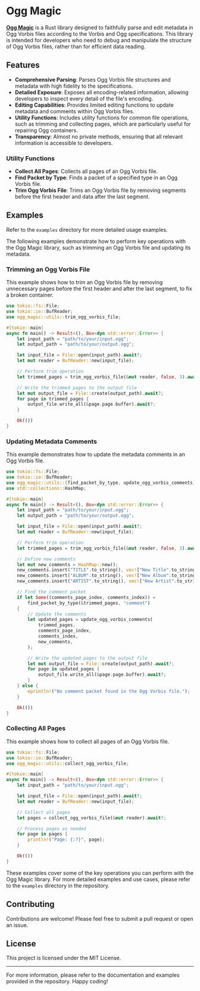 # Ogg Magic

[**Ogg Magic**](https://ogg-magic.pages.dev/ogg_magic/) is a Rust library designed to faithfully parse and edit metadata in Ogg Vorbis files according to the Vorbis and Ogg specifications. This library is intended for developers who need to debug and manipulate the structure of Ogg Vorbis files, rather than for efficient data reading.

## Features

- **Comprehensive Parsing**: Parses Ogg Vorbis file structures and metadata with high fidelity to the specifications.
- **Detailed Exposure**: Exposes all encoding-related information, allowing developers to inspect every detail of the file's encoding.
- **Editing Capabilities**: Provides limited editing functions to update metadata and comments within Ogg Vorbis files.
- **Utility Functions**: Includes utility functions for common file operations, such as trimming and collecting pages, which are particularly useful for repairing Ogg containers.
- **Transparency**: Almost no private methods, ensuring that all relevant information is accessible to developers.

### Utility Functions

- **Collect All Pages**: Collects all pages of an Ogg Vorbis file.
- **Find Packet by Type**: Finds a packet of a specified type in an Ogg Vorbis file.
- **Trim Ogg Vorbis File**: Trims an Ogg Vorbis file by removing segments before the first header and data after the last segment.

## Examples

Refer to the `examples` directory for more detailed usage examples.

The following examples demonstrate how to perform key operations with the Ogg Magic library, such as trimming an Ogg Vorbis file and updating its metadata.

### Trimming an Ogg Vorbis File

This example shows how to trim an Ogg Vorbis file by removing unnecessary pages before the first header and after the last segment, to fix a broken container.

```rust
use tokio::fs::File;
use tokio::io::BufReader;
use ogg_magic::utils::trim_ogg_vorbis_file;

#[tokio::main]
async fn main() -> Result<(), Box<dyn std::error::Error>> {
    let input_path = "path/to/your/input.ogg";
    let output_path = "path/to/your/output.ogg";

    let input_file = File::open(input_path).await?;
    let mut reader = BufReader::new(input_file);

    // Perform trim operation
    let trimmed_pages = trim_ogg_vorbis_file(&mut reader, false, 3).await?;

    // Write the trimmed pages to the output file
    let mut output_file = File::create(output_path).await?;
    for page in trimmed_pages {
        output_file.write_all(&page.page.buffer).await?;
    }

    Ok(())
}
```

### Updating Metadata Comments

This example demonstrates how to update the metadata comments in an Ogg Vorbis file.

```rust
use tokio::fs::File;
use tokio::io::BufReader;
use ogg_magic::utils::{find_packet_by_type, update_ogg_vorbis_comments};
use std::collections::HashMap;

#[tokio::main]
async fn main() -> Result<(), Box<dyn std::error::Error>> {
    let input_path = "path/to/your/input.ogg";
    let output_path = "path/to/your/output.ogg";

    let input_file = File::open(input_path).await?;
    let mut reader = BufReader::new(input_file);

    // Perform trim operation
    let trimmed_pages = trim_ogg_vorbis_file(&mut reader, false, 3).await?;

    // Define new comments
    let mut new_comments = HashMap::new();
    new_comments.insert("TITLE".to_string(), vec!["New Title".to_string()]);
    new_comments.insert("ALBUM".to_string(), vec!["New Album".to_string()]);
    new_comments.insert("ARTIST".to_string(), vec!["New Artist".to_string()]);

    // Find the comment packet
    if let Some((comments_page_index, comments_index)) =
        find_packet_by_type(&trimmed_pages, "comment")
    {
        // Update the comments
        let updated_pages = update_ogg_vorbis_comments(
            trimmed_pages,
            comments_page_index,
            comments_index,
            new_comments,
        );

        // Write the updated pages to the output file
        let mut output_file = File::create(output_path).await?;
        for page in updated_pages {
            output_file.write_all(&page.page.buffer).await?;
        }
    } else {
        eprintln!("No comment packet found in the Ogg Vorbis file.");
    }

    Ok(())
}
```

### Collecting All Pages

This example shows how to collect all pages of an Ogg Vorbis file.

```rust
use tokio::fs::File;
use tokio::io::BufReader;
use ogg_magic::utils::collect_ogg_vorbis_file;

#[tokio::main]
async fn main() -> Result<(), Box<dyn std::error::Error>> {
    let input_path = "path/to/your/input.ogg";

    let input_file = File::open(input_path).await?;
    let mut reader = BufReader::new(input_file);

    // Collect all pages
    let pages = collect_ogg_vorbis_file(&mut reader).await?;

    // Process pages as needed
    for page in pages {
        println!("Page: {:?}", page);
    }

    Ok(())
}
```

These examples cover some of the key operations you can perform with the Ogg Magic library. For more detailed examples and use cases, please refer to the `examples` directory in the repository.

## Contributing

Contributions are welcome! Please feel free to submit a pull request or open an issue.

## License

This project is licensed under the MIT License.

---

For more information, please refer to the documentation and examples provided in the repository. Happy coding!
